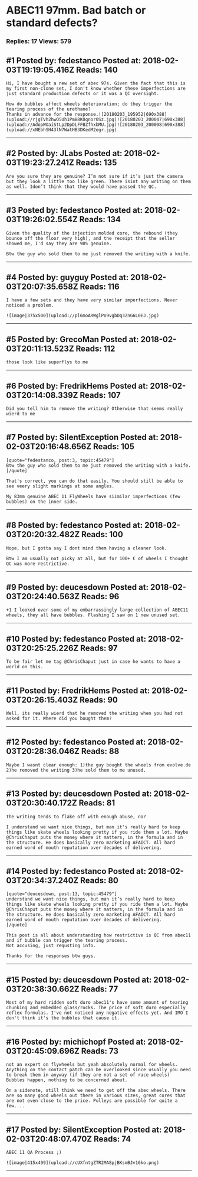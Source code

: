 # ABEC11 97mm. Bad batch or standard defects?

### Replies: 17 Views: 579

## \#1 Posted by: fedestanco Posted at: 2018-02-03T19:19:05.416Z Reads: 140

```
Hi, I have bought a new set of abec 97s. Given the fact that this is my first non-clone set, I don't know whether these imperfections are just standard production defects or it was a QC oversight.

How do bubbles affect wheels deterioration; do they trigger the tearing process of the urethane?
Thanks in advance for the response.![20180203_195952|690x388](upload://rjgTVh2hwO5Uh1PmB8K0qnor0Sz.jpg)![20180203_200047|690x388](upload://AdopWOaiStLp2DpDLFFBZfhxbMU.jpg)![20180203_200008|690x388](upload://xNEbhSH43lN7WatHB3DKedM2egr.jpg)
```

---
## \#2 Posted by: JLabs Posted at: 2018-02-03T19:23:27.241Z Reads: 135

```
Are you sure they are genuine? I’m not sure if it’s just the camera but they look a little too like green. There isint any writing on them as well. Idon’t think that they would have passed the QC.
```

---
## \#3 Posted by: fedestanco Posted at: 2018-02-03T19:26:02.554Z Reads: 134

```
Given the quality of the injection molded core, the rebound (they bounce off the floor very high), and the receipt that the seller showed me, I'd say they are 98% genuine.

Btw the guy who sold them to me just removed the writing with a knife.
```

---
## \#4 Posted by: guyguy Posted at: 2018-02-03T20:07:35.658Z Reads: 116

```
I have a few sets and they have very similar imperfections. Never noticed a problem. 

![image|375x500](upload://pl6moARWglPo9vgbDq3ZnG6L0EJ.jpg)
```

---
## \#5 Posted by: GrecoMan Posted at: 2018-02-03T20:11:13.523Z Reads: 112

```
those look like superflys to me
```

---
## \#6 Posted by: FredrikHems Posted at: 2018-02-03T20:14:08.339Z Reads: 107

```
Did you tell him to remove the writing? Otherwise that seems really wierd to me
```

---
## \#7 Posted by: SilentException Posted at: 2018-02-03T20:16:48.656Z Reads: 105

```
[quote="fedestanco, post:3, topic:45479"]
Btw the guy who sold them to me just removed the writing with a knife.
[/quote]

That's correct, you can do that easily. You should still be able to see veery slight markings at some angles.

My 83mm genuine ABEC 11 FlyWheels have siimilar imperfections (few bubbles) on the inner side.
```

---
## \#8 Posted by: fedestanco Posted at: 2018-02-03T20:20:32.482Z Reads: 100

```
Nope, but I gotta say I dont mind them having a cleaner look.

Btw I am usually not picky at all, but for 100+ € of wheels I thought QC was more restrictive.
```

---
## \#9 Posted by: deucesdown Posted at: 2018-02-03T20:24:40.563Z Reads: 96

```
+1 I looked over some of my embarrassingly large collection of ABEC11 wheels, they all have bubbles. Flashing I saw on 1 new unused set.
```

---
## \#10 Posted by: fedestanco Posted at: 2018-02-03T20:25:25.226Z Reads: 97

```
To be fair let me tag @ChrisChaput just in case he wants to have a world on this.
```

---
## \#11 Posted by: FredrikHems Posted at: 2018-02-03T20:26:15.403Z Reads: 90

```
Well, its really wierd that he removed the writing when you had not asked for it. Where did you bought them?
```

---
## \#12 Posted by: fedestanco Posted at: 2018-02-03T20:28:36.046Z Reads: 88

```
Maybe I wasnt clear enough: 1)the guy bought the wheels from evolve.de 2)he removed the writing 3)he sold them to me unused.
```

---
## \#13 Posted by: deucesdown Posted at: 2018-02-03T20:30:40.172Z Reads: 81

```
The writing tends to flake off with enough abuse, no?

I understand we want nice things, but man it's really hard to keep things like skate wheels looking pretty if you ride them a lot. Maybe @ChrisChaput puts the money where it matters, in the formula and in the structure. He does basically zero marketing AFAICT. All hard earned word of mouth reputation over decades of delivering.
```

---
## \#14 Posted by: fedestanco Posted at: 2018-02-03T20:34:37.240Z Reads: 80

```
[quote="deucesdown, post:13, topic:45479"]
understand we want nice things, but man it’s really hard to keep things like skate wheels looking pretty if you ride them a lot. Maybe @ChrisChaput puts the money where it matters, in the formula and in the structure. He does basically zero marketing AFAICT. All hard earned word of mouth reputation over decades of delivering.
[/quote]

This post is all about understanding how restrictive is QC from abec11 and if bubble can trigger the tearing process.
Not accusing, just requsting info.

Thanks for the responses btw guys.
```

---
## \#15 Posted by: deucesdown Posted at: 2018-02-03T20:38:30.662Z Reads: 77

```
Most of my hard ridden soft duro abec11's have some amount of tearing chunking and embedded glass/rocks. The price of soft duro especially reflex formulas. I've not noticed any negative effects yet. And IMO I don't think it's the bubbles that cause it.
```

---
## \#16 Posted by: michichopf Posted at: 2018-02-03T20:45:09.696Z Reads: 73

```
not an expert on flywheels but yeah absolutely normal for wheels. Anything on the contact patch can be overlooked since usually you need to break them in anyway (if they are not a set of race wheels)
Bubbles happen, nothing to be concerned about. 

On a sidenote, still think we need to get off the abec wheels. There are so many good wheels out there in various sizes, great cores that are not even close to the price. Pulleys are possible for quite a few....
```

---
## \#17 Posted by: SilentException Posted at: 2018-02-03T20:48:07.470Z Reads: 74

```
ABEC 11 QA Process ;)

![image|415x499](upload://cUXfntgZTR2MA8pjBKsmBJv16ko.png)
```

---
